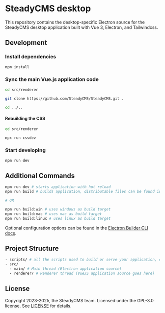 # SteadyCMS desktop

This repository contains the desktop-specific Electron source for the SteadyCMS desktop application built with Vue 3, Electron, and Tailwindcss. 


## Development

### Install dependencies

```bash
npm install
```

### Sync the main Vue.js application code

```bash
cd src/renderer
```

```bash
git clone https://github.com/SteadyCMS/SteadyCMS.git .
```

```bash
cd ../..
```

#### Rebuilding the CSS

```bash
cd src/renderer
```

```bash
npx run cssdev
```

### Start developing

```bash
npm run dev
```

## Additional Commands

```bash
npm run dev # starts application with hot reload
npm run build # builds application, distributable files can be found in "dist" folder

# OR

npm run build:win # uses windows as build target
npm run build:mac # uses mac as build target
npm run build:linux # uses linux as build target
```

Optional configuration options can be found in the [Electron Builder CLI docs](https://www.electron.build/cli.html).


## Project Structure

```bash
- scripts/ # all the scripts used to build or serve your application, change as you like.
- src/
  - main/ # Main thread (Electron application source)
  - renderer/ # Renderer thread (VueJS application source goes here)
```


## License

Copyright 2023-2025, the SteadyCMS team. Licensed under the GPL-3.0 license. See [LICENSE](/LICENSE) for details.
